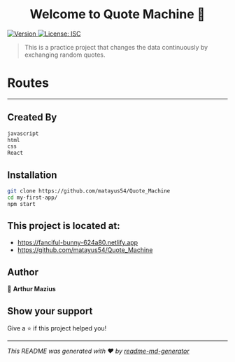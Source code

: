 <h1 align="center">Welcome to Quote Machine 👋</h1>
<p>
  <a href="https://www.npmjs.com/package/poke-team" target="_blank">
    <img alt="Version" src="https://img.shields.io/badge/npm-V8.00-red">
  </a>
  <a href="#" target="_blank">
    <img alt="License: ISC" src="https://img.shields.io/badge/License-ISC-yellow.svg" />
  </a>

</p>

> This is a practice project that changes the data continuously by exchanging random quotes.

# **Routes**
***

## Created By
```javascript
javascript
html
css
React
```

## Installation
```sh
git clone https://github.com/matayus54/Quote_Machine
cd my-first-app/
npm start
```

## This project is located at:

* https://fanciful-bunny-624a80.netlify.app
* https://github.com/matayus54/Quote_Machine


## Author

👤 **Arthur Mazius**
<!-- 
* Website: Arthur.github.io

* Twitter: [@usuario](https://twitter.com/DevSh3yk0)
* Github: [@usuario](https://github.com/SheykoWk)
* LinkedIn: [@usuario](https://linkedin.com/in/sh3yk0)
-->

## Show your support

Give a ⭐️ if this project helped you!

***
_This README was generated with ❤️ by [readme-md-generator](https://github.com/kefranabg/readme-md-generator)_
